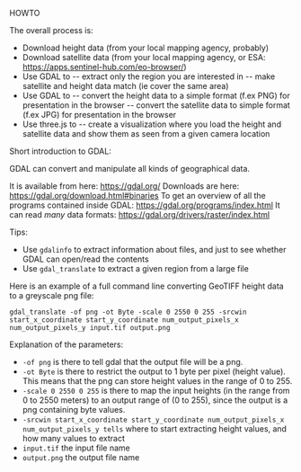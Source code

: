 HOWTO

The overall process is:

- Download height data (from your local mapping agency, probably)
- Download satellite data (from your local mapping agency, or ESA: https://apps.sentinel-hub.com/eo-browser/)
- Use GDAL to
  -- extract only the region you are interested in
  -- make satellite and height data match (ie cover the same area)
- Use GDAL to
  -- convert the height data to a simple format (f.ex PNG) for presentation in the browser
  -- convert the satellite data to simple format (f.ex JPG) for presentation in the browser
- Use three.js to
  -- create a visualization where you load the height and satellite data and show them as seen from a given camera location

Short introduction to GDAL:

GDAL can convert and manipulate all kinds of geographical data.

It is available from here: https://gdal.org/
Downloads are here: https://gdal.org/download.html#binaries
To get an overview of all the programs contained inside GDAL: https://gdal.org/programs/index.html
It can read _many_ data formats: https://gdal.org/drivers/raster/index.html

Tips:

- Use `gdalinfo` to extract information about files, and just to see whether GDAL can open/read the contents
- Use `gdal_translate` to extract a given region from a large file

Here is an example of a full command line converting GeoTIFF height data to a greyscale png file:

`gdal_translate -of png -ot Byte -scale 0 2550 0 255 -srcwin start_x_coordinate start_y_coordinate num_output_pixels_x num_output_pixels_y input.tif output.png`

Explanation of the parameters:

* `-of png` is there to tell gdal that the output file will be a png.
* `-ot Byte` is there to restrict the output to 1 byte per pixel (height value). This means that the png can store height values in the range of 0 to 255.
* `-scale 0 2550 0 255` is there to map the input heights (in the range from 0 to 2550 meters) to an output range of (0 to 255), since the output is a png containing byte values.
* `-srcwin start_x_coordinate start_y_coordinate num_output_pixels_x num_output_pixels_y tells` where to start extracting height values, and how many values to extract
* `input.tif` the input file name
* `output.png` the output file name
